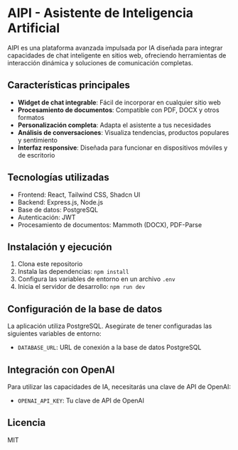 # AIPI - Asistente de Inteligencia Artificial 

AIPI es una plataforma avanzada impulsada por IA diseñada para integrar capacidades de chat inteligente en sitios web, ofreciendo herramientas de interacción dinámica y soluciones de comunicación completas.

## Características principales

- **Widget de chat integrable**: Fácil de incorporar en cualquier sitio web
- **Procesamiento de documentos**: Compatible con PDF, DOCX y otros formatos
- **Personalización completa**: Adapta el asistente a tus necesidades
- **Análisis de conversaciones**: Visualiza tendencias, productos populares y sentimiento
- **Interfaz responsive**: Diseñada para funcionar en dispositivos móviles y de escritorio

## Tecnologías utilizadas

- Frontend: React, Tailwind CSS, Shadcn UI
- Backend: Express.js, Node.js
- Base de datos: PostgreSQL
- Autenticación: JWT
- Procesamiento de documentos: Mammoth (DOCX), PDF-Parse

## Instalación y ejecución

1. Clona este repositorio
2. Instala las dependencias: `npm install`
3. Configura las variables de entorno en un archivo `.env`
4. Inicia el servidor de desarrollo: `npm run dev`

## Configuración de la base de datos

La aplicación utiliza PostgreSQL. Asegúrate de tener configuradas las siguientes variables de entorno:
- `DATABASE_URL`: URL de conexión a la base de datos PostgreSQL

## Integración con OpenAI

Para utilizar las capacidades de IA, necesitarás una clave de API de OpenAI:
- `OPENAI_API_KEY`: Tu clave de API de OpenAI

## Licencia

MIT